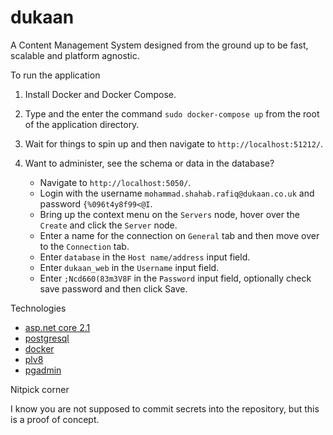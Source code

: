 # dukaan

A Content Management System designed from the ground up to be fast, scalable and platform agnostic.

To run the application

1. Install Docker and Docker Compose.

2. Type and the enter the command `sudo docker-compose up` from the root of the application directory.

3. Wait for things to spin up and then navigate to `http://localhost:51212/`.

4. Want to administer, see the schema or data in the database?

    - Navigate to `http://localhost:5050/`.
    - Login with the username `mohammad.shahab.rafiq@dukaan.co.uk` and password `{%096t4y8f99<@I`.
    - Bring up the context menu on the `Servers` node, hover over the `Create` and click the `Server` node.
    - Enter a name for the connection on `General` tab and then move over to the `Connection` tab.
    - Enter `database` in the `Host name/address` input field.
    - Enter `dukaan_web` in the `Username` input field.
    - Enter `;Ncd660(83m3V8F` in the `Password` input field, optionally check save password and then click Save.

Technologies

- [asp.net core 2.1](https://docs.microsoft.com/en-us/aspnet/core/?view=aspnetcore-2.1)
- [postgresql](https://www.postgresql.org/)
- [docker](https://www.docker.com/)
- [plv8](https://github.com/plv8/plv8)
- [pgadmin](https://www.pgadmin.org/)

Nitpick corner

I know you are not supposed to commit secrets into the repository, but this is a proof of concept.
